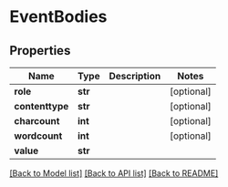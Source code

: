 # EventBodies

## Properties
Name | Type | Description | Notes
------------ | ------------- | ------------- | -------------
**role** | **str** |  | [optional] 
**contenttype** | **str** |  | [optional] 
**charcount** | **int** |  | [optional] 
**wordcount** | **int** |  | [optional] 
**value** | **str** |  | 

[[Back to Model list]](../README.md#documentation-for-models) [[Back to API list]](../README.md#documentation-for-api-endpoints) [[Back to README]](../README.md)

